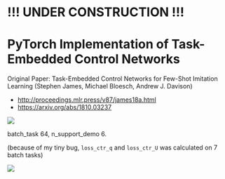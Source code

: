# !!! UNDER CONSTRUCTION !!!

# PyTorch Implementation of Task-Embedded Control Networks

Original Paper: Task-Embedded Control Networks for Few-Shot Imitation Learning (Stephen James, Michael Bloesch, Andrew J. Davison)
- http://proceedings.mlr.press/v87/james18a.html
- https://arxiv.org/abs/1810.03237


![](https://drive.google.com/uc?id=1VvTQJlzipqTcgbaV59z__2pN3DAkHUpQ)

batch_task 64, n_support_demo 6.

(because of my tiny bug, `loss_ctr_q` and `loss_ctr_U` was calculated on 7 batch tasks)

![](https://drive.google.com/uc?id=1BFWYpyIzJ_l5wMkzNxk0YtmxlscTxXiL)
